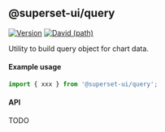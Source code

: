 ## @superset-ui/query

[![Version](https://img.shields.io/npm/v/@superset-ui/query.svg?style=flat)](https://img.shields.io/npm/v/@superset-ui/query.svg?style=flat)
[![David (path)](https://img.shields.io/david/apache-superset/superset-ui.svg?path=packages%2Fsuperset-ui-query&style=flat-square)](https://david-dm.org/apache-superset/superset-ui?path=packages/superset-ui-query)

Utility to build query object for chart data.

#### Example usage

```js
import { xxx } from '@superset-ui/query';
```

#### API

TODO
